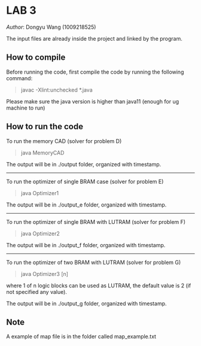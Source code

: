 # LAB 3

*Author*: Dongyu Wang (1009218525)

The input files are already inside the project and linked by the program.

## How to compile

Before running the code, first compile the code by running the following command:

> javac -Xlint:unchecked *.java

Please make sure the java version is higher than java11 (enough for ug machine to run)

## How to run the code

To run the memory CAD (solver for problem D)

> java MemoryCAD

The output will be in ./output folder, organized with timestamp.

---

To run the optimizer of single BRAM case (solver for problem E)

> java Optimizer1

The output will be in ./output_e folder, organized with timestamp.

---

To run the optimizer of single BRAM with LUTRAM (solver for problem F)

> java Optimizer2

The output will be in ./output_f folder, organized with timestamp.

---

To run the optimizer of two BRAM with LUTRAM (solver for problem G)

> java Optimizer3 [n]

where 1 of n logic blocks can be used as LUTRAM, the default value is 2 (if not specified any value).

The output will be in ./output_g folder, organized with timestamp.

## Note

A example of map file is in the folder called map_example.txt
